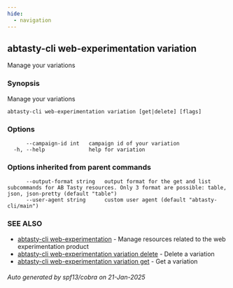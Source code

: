 ```yaml
---
hide:
  - navigation
---
```

## abtasty-cli web-experimentation variation

Manage your variations

### Synopsis

Manage your variations

```
abtasty-cli web-experimentation variation [get|delete] [flags]
```

### Options

```
      --campaign-id int   campaign id of your variation
  -h, --help              help for variation
```

### Options inherited from parent commands

```
      --output-format string   output format for the get and list subcommands for AB Tasty resources. Only 3 format are possible: table, json, json-pretty (default "table")
      --user-agent string      custom user agent (default "abtasty-cli/main")
```

### SEE ALSO

* [abtasty-cli web-experimentation](abtasty-cli_web-experimentation.md)	 - Manage resources related to the web experimentation product
* [abtasty-cli web-experimentation variation delete](abtasty-cli_web-experimentation_variation_delete.md)	 - Delete a variation
* [abtasty-cli web-experimentation variation get](abtasty-cli_web-experimentation_variation_get.md)	 - Get a variation

###### Auto generated by spf13/cobra on 21-Jan-2025

